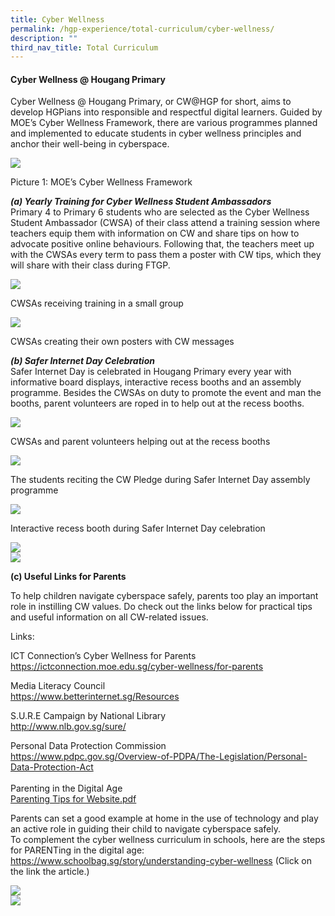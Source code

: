 ```yaml
---
title: Cyber Wellness
permalink: /hgp-experience/total-curriculum/cyber-wellness/
description: ""
third_nav_title: Total Curriculum
---
```

<h4><strong>Cyber Wellness @ Hougang Primary</strong></h4>
<p>Cyber Wellness @ Hougang Primary, or CW@HGP for short, aims to develop HGPians into responsible and respectful digital learners. Guided by MOE&rsquo;s Cyber Wellness Framework, there are various programmes planned and implemented to educate students in cyber wellness principles and anchor their well-being in cyberspace.&nbsp;</p>
<img src="/images/cw1.png">
<p>Picture 1: MOE&rsquo;s Cyber Wellness Framework&nbsp;</p>
<p><strong><em>(a) Yearly Training for Cyber Wellness Student Ambassadors<br /></em></strong>Primary 4 to Primary 6 students who are selected as the Cyber Wellness Student Ambassador (CWSA) of their class attend a training session where teachers equip them with information on CW and share tips on how to advocate positive online behaviours. Following that, the teachers meet up with the CWSAs every term to pass them a poster with CW tips, which they will share with their class during FTGP.</p>
<img src="/images/cw2.jpg">
<p>CWSAs receiving training in a small group</p>
<img src="/images/cw3.jpg">
<p>CWSAs creating their own posters with CW messages</p>
<p><strong><em>(b) Safer Internet Day Celebration<br /></em></strong>Safer Internet Day is celebrated in Hougang Primary every year with informative board displays, interactive recess booths and an assembly programme. Besides the CWSAs on duty to promote the event and man the booths, parent volunteers are roped in to help out at the recess booths.</p>
<img src="/images/cw4.jpg">
<p>CWSAs and parent volunteers helping out at the recess booths</p>
<img src="/images/cw5.jpg">
<p>The students reciting the CW Pledge during Safer Internet Day assembly programme&nbsp;</p>
<img src="/images/cw6.jpg">
<p>Interactive recess booth during Safer Internet Day celebration</p>
<img src="/images/cw7.jpg"><br>
<img src="/images/cw8.jpg">
<p><strong>(c)&nbsp;</strong><strong>Useful Links for Parents</strong></p>
<p>To help children navigate cyberspace safely, parents too play an important role in instilling CW values. Do check out the links below for practical tips and useful information on all CW-related issues.</p>
<p>Links:</p>
<p>ICT Connection&rsquo;s Cyber Wellness for Parents<br /><a href="https://ictconnection.moe.edu.sg/cyber-wellness/for-parents">https://ictconnection.moe.edu.sg/cyber-wellness/for-parents</a></p>
<p>Media Literacy Council<br /><a href="https://www.betterinternet.sg/Resources">https://www.betterinternet.sg/Resources</a></p>
<p>S.U.R.E Campaign by National Library<br /><a href="http://www.nlb.gov.sg/sure/">http://www.nlb.gov.sg/sure/</a></p>
<p>Personal Data Protection Commission<br /><a href="https://www.pdpc.gov.sg/Overview-of-PDPA/The-Legislation/Personal-Data-Protection-Act">https://www.pdpc.gov.sg/Overview-of-PDPA/The-Legislation/Personal-Data-Protection-Act</a><br /><br />Parenting in the Digital Age<br /><a href="files/Parenting%20Tips%20for%20Website.pdf">Parenting Tips for Website.pdf</a></p>
<p>Parents can set a good example at home in the use of technology and play an active role in guiding their child to navigate cyberspace safely.<br />To complement the cyber wellness curriculum in schools, here are the steps for PARENTing in the digital age:<br /><a href="https://www.schoolbag.sg/story/understanding-cyber-wellness">https://www.schoolbag.sg/story/understanding-cyber-wellness</a>&nbsp;(Click on the link the article.)</p>
<img src="/images/cw9.png"><br>
<img src="/images/cw10.png">